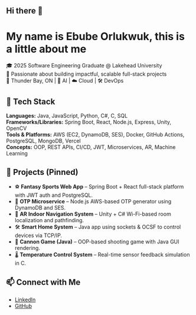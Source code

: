 ## Hi there 👋
# My name is Ebube Orlukwuk, this is a little about me

🎓 2025 Software Engineering Graduate @ Lakehead University  
🚀 Passionate about building impactful, scalable full-stack projects  
📍 Thunder Bay, ON | 🧠 AI | ☁️ Cloud | 🛠️ DevOps  

## 🔧 Tech Stack

**Languages:** Java, JavaScript, Python, C#, C, SQL  
**Frameworks/Libraries:** Spring Boot, React, Node.js, Express, Unity, OpenCV  
**Tools & Platforms:** AWS (EC2, DynamoDB, SES), Docker, GitHub Actions, PostgreSQL, MongoDB, Vercel  
**Concepts:** OOP, REST APIs, CI/CD, JWT, Microservices, AR, Machine Learning  

## 🧩 Projects (Pinned)
- ⚽ **Fantasy Sports Web App** – Spring Boot + React full-stack platform with JWT auth and PostgreSQL.
- 🔐 **OTP Microservice** – Node.js AWS-based OTP generator using DynamoDB and SES.
- 🧭 **AR Indoor Navigation System** – Unity + C# Wi-Fi-based room localization and pathfinding.
- 🛠️ **Smart Home System** – Java app using sockets & OCSF to control devices via TCP/IP.
- 🎯 **Cannon Game (Java)** – OOP-based shooting game with Java GUI rendering.
- 🌡️ **Temperature Control System** – Real-time sensor feedback simulation in C.

## 📫 Connect with Me
- [LinkedIn](https://www.linkedin.com/in/ebube-david-orlukwu-0960b9287/)
- [GitHub](https://github.com/EbubeOrlukwu)

<!--
**EbubeOrlukwu/EbubeOrlukwu** is a ✨ _special_ ✨ repository because its `README.md` (this file) appears on your GitHub profile.

Here are some ideas to get you started:

- 🔭 I’m currently working on ...
- 🌱 I’m currently learning ...
- 👯 I’m looking to collaborate on ...
- 🤔 I’m looking for help with ...
- 💬 Ask me about ...
- 📫 How to reach me: ...
- 😄 Pronouns: ...
- ⚡ Fun fact: ...
-->
